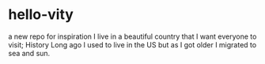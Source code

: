 # hello-vity
a new repo for inspiration
I live in a beautiful country that I want everyone to visit;
History
Long ago I used to live in the US but as I got older I migrated to sea and sun.
